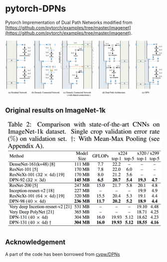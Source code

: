 # pytorch-DPNs
Pytorch Imprementation of Dual Path Networks modified from [https://github.com/pytorch/examples/tree/master/imagenet](https://github.com/pytorch/examples/tree/master/imagenet).  

![overview](imgs/overview.png)

## Original results on ImageNet-1k
![original-result-on-ImageNet-1k](imgs/original-results-on-imagenet1k.png)

## Acknowledgement
A part of the code has been borrowed from [cypw/DPNs](https://github.com/cypw/DPNs)

